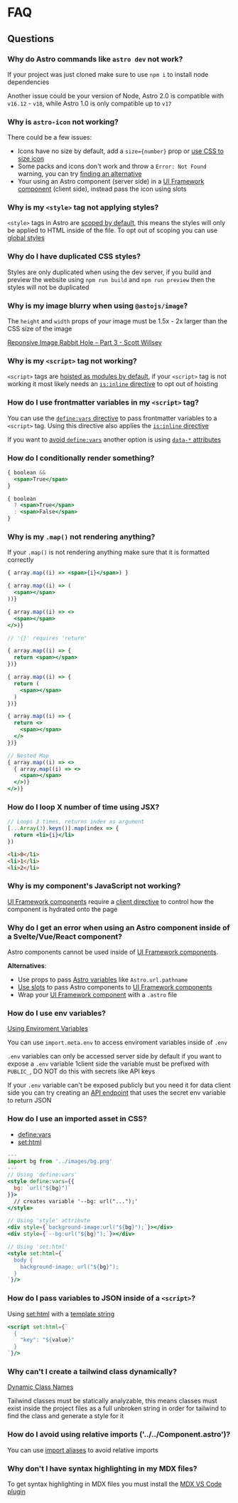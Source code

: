 # FAQ

## Questions

### Why do Astro commands like `astro dev` not work?

If your project was just cloned make sure to use `npm i` to install node dependencies

Another issue could be your version of Node, Astro 2.0 is compatible with `v16.12` - `v18`,  while Astro 1.0 is only compatible up to `v17`

### Why is `astro-icon` not working?

There could be a few issues:

- Icons have no size by default, add a `size={number}` prop or [use CSS to size icon](https://github.com/natemoo-re/astro-icon#styling)
- Some packs and icons don't work and throw a `Error: Not Found` warning, you can try [finding an alternative](https://icon-sets.iconify.design/)
- Your using an Astro component (server side) in a 
[UI Framework component](https://docs.astro.build/en/core-concepts/framework-components/) (client side), instead pass the icon using slots

### Why is my `<style>` tag not applying styles?

`<style>` tags in Astro are [scoped by default](https://docs.astro.build/en/guides/styling/#scoped-styles), this means the styles will only be applied to HTML inside of the file. To opt out of scoping you can use [global styles](https://docs.astro.build/en/guides/styling/#global-styles)

### Why do I have duplicated CSS styles?

Styles are only duplicated when using the dev server, if you build and preview the website using `npm run build` and `npm run preview` then the styles will not be duplicated

### Why is my image blurry when using `@astojs/image`?

The `height` and `width` props of your image must be 1.5x - 2x larger than the CSS size of the image

[Reponsive Image Rabbit Hole – Part 3 - Scott Willsey](https://scottwillsey.com/image-rabbit-hole-3/)

### Why is my `<script>` tag not working?

`<script>` tags are [hoisted as modules by default](https://docs.astro.build/en/guides/client-side-scripts/#script-bundling), if your `<script>` tag is not working it most likely needs an [`is:inline` directive](https://docs.astro.build/en/reference/directives-reference/#isinline) to opt out of hoisting

### How do I use frontmatter variables in my `<script>` tag?

You can use the [`define:vars` directive](https://docs.astro.build/en/reference/directives-reference/#definevars) to pass frontmatter variables to a `<script>` tag. Using this directive also applies the [`is:inline` directive](https://docs.astro.build/en/reference/directives-reference/#isinline)

If you want to [avoid `define:vars`](https://docs.astro.build/en/guides/client-side-scripts/#pass-frontmatter-variables-to-scripts) another option is using [`data-*` attributes](https://developer.mozilla.org/en-US/docs/Learn/HTML/Howto/Use_data_attributes) 

### How do I conditionally render something?

```jsx
{ boolean && 
  <span>True</span>
}
```

```jsx
{ boolean
  ? <span>True</span>
  : <span>False</span>
}
```

### Why is my `.map()` not rendering anything?

If your `.map()` is not rendering anything make sure that it is formatted correctly

```jsx
{ array.map((i) => <span>{i}</span>) }

{ array.map((i) => (
  <span></span>
))}

{ array.map((i) => <>
  <span></span>
</>)}

// '{}' requires 'return'

{ array.map((i) => {
  return <span></span>
})}

{ array.map((i) => {
  return (
    <span></span>
  )
})}

{ array.map((i) => {
  return <>
    <span></span>
  </>
})}

// Nested Map
{ array.map((i) => <>
  { array.map((i) => <>
    <span></span>
  </>)}
</>)}
```

### How do I loop X number of time using JSX?

```jsx
// Loops 3 times, returns index as argument
[...Array(3).keys()].map(index => {
  return <li>{i}</li>
})
```
```html
<li>0</li>
<li>1</li>
<li>2</li>
```

### Why is my component's JavaScript not working?

[UI Framework components](https://docs.astro.build/en/core-concepts/framework-components/) require a [client directive](https://docs.astro.build/en/reference/directives-reference/#client-directives) to control how the component is hydrated onto the page

### Why do I get an error when using an Astro component inside of a Svelte/Vue/React component?

Astro components cannot be used inside of [UI Framework components](https://docs.astro.build/en/core-concepts/framework-components/).

**Alternatives**:

- Use props to pass [Astro variables](https://docs.astro.build/en/reference/api-reference/#astro-global) like `Astro.url.pathname`
- [Use slots](https://docs.astro.build/en/core-concepts/astro-components/#slots) to pass Astro components to [UI Framework components](https://docs.astro.build/en/core-concepts/framework-components/)
- Wrap your [UI Framework component](https://docs.astro.build/en/core-concepts/framework-components/) with a `.astro` file

### How do I use env variables?

[Using Enviroment Variables](https://docs.astro.build/en/guides/environment-variables/#getting-environment-variables)

You can use `import.meta.env` to access enviroment variables inside of `.env`

`.env` variables can only be accessed server side by default if you want to expose a `.env` variable 1client side the variable must be prefixed with `PUBLIC_`, DO NOT do this with secrets like API keys

If your `.env` variable can't be exposed publicly but you need it for data client side you can try creating an [API endpoint](https://docs.astro.build/en/core-concepts/endpoints) that uses the secret env variable to return JSON

### How do I use an imported asset in CSS?

- [define:vars](https://docs.astro.build/en/reference/directives-reference/#definevars)
- [set:html](https://docs.astro.build/en/reference/directives-reference/#sethtml)

```jsx
---
import bg from '../images/bg.png'
---
// Using 'define:vars'
<style define:vars={{
  bg: `url("${bg}")` 
}}>
  // creates variable '--bg: url("...");'
</style>

// Using 'style' attribute
<div style={`background-image:url("${bg}");`}></div>
<div style={`--bg:url("${bg}");`}></div>

// Using 'set:html'
<style set:html={`
  body {
    background-image: url("${bg}");
  }
`}/>
```

### How do I pass variables to JSON inside of a `<script>`?

Using [set:html](https://docs.astro.build/en/reference/directives-reference/#sethtml) with a [template string](https://developer.mozilla.org/en-US/docs/Web/JavaScript/Reference/Template_literals)

```jsx
<script set:html={`
  {
    "key": "${value}"
  }
`}/>
```

### Why can't I create a tailwind class dynamically?

[Dynamic Class Names](https://tailwindcss.com/docs/content-configuration#dynamic-class-names)

Tailwind classes must be statically analyzable, this means classes must exist inside the project files as a full unbroken string in order for tailwind to find the class and generate a style for it

### How do I avoid using relative imports ('../../Component.astro')?

You can use [import aliases](https://docs.astro.build/en/guides/typescript/#import-aliases) to avoid relative imports

### Why don't I have syntax highlighting in my MDX files?

To get syntax highlighting in MDX files you must install the [MDX VS Code plugin](https://marketplace.visualstudio.com/items?itemName=unifiedjs.vscode-mdx)
